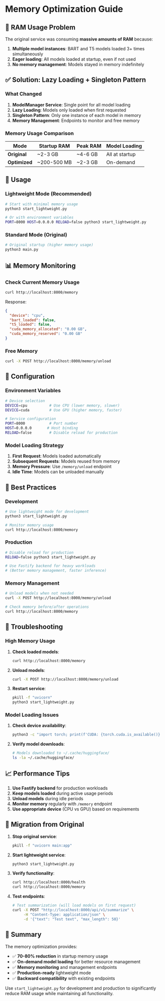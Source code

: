 # Memory Optimization Guide

## 🚨 RAM Usage Problem

The original service was consuming **massive amounts of RAM** because:

1. **Multiple model instances**: BART and T5 models loaded 3+ times simultaneously
2. **Eager loading**: All models loaded at startup, even if not used
3. **No memory management**: Models stayed in memory indefinitely

## ✅ Solution: Lazy Loading + Singleton Pattern

### What Changed

1. **ModelManager Service**: Single point for all model loading
2. **Lazy Loading**: Models only loaded when first requested
3. **Singleton Pattern**: Only one instance of each model in memory
4. **Memory Management**: Endpoints to monitor and free memory

### Memory Usage Comparison

| Mode          | Startup RAM | Peak RAM | Model Loading  |
| ------------- | ----------- | -------- | -------------- |
| **Original**  | ~2-3 GB     | ~4-6 GB  | All at startup |
| **Optimized** | ~200-500 MB | ~2-3 GB  | On-demand      |

## 🚀 Usage

### Lightweight Mode (Recommended)

```bash
# Start with minimal memory usage
python3 start_lightweight.py

# Or with environment variables
PORT=8000 HOST=0.0.0.0 RELOAD=false python3 start_lightweight.py
```

### Standard Mode (Original)

```bash
# Original startup (higher memory usage)
python3 main.py
```

## 📊 Memory Monitoring

### Check Current Memory Usage

```bash
curl http://localhost:8000/memory
```

Response:

```json
{
  "device": "cpu",
  "bart_loaded": false,
  "t5_loaded": false,
  "cuda_memory_allocated": "0.00 GB",
  "cuda_memory_reserved": "0.00 GB"
}
```

### Free Memory

```bash
curl -X POST http://localhost:8000/memory/unload
```

## 🔧 Configuration

### Environment Variables

```bash
# Device selection
DEVICE=cpu          # Use CPU (lower memory, slower)
DEVICE=cuda         # Use GPU (higher memory, faster)

# Service configuration
PORT=8000           # Port number
HOST=0.0.0.0       # Host binding
RELOAD=false        # Disable reload for production
```

### Model Loading Strategy

1. **First Request**: Models loaded automatically
2. **Subsequent Requests**: Models reused from memory
3. **Memory Pressure**: Use `/memory/unload` endpoint
4. **Idle Time**: Models can be unloaded manually

## 🎯 Best Practices

### Development

```bash
# Use lightweight mode for development
python3 start_lightweight.py

# Monitor memory usage
curl http://localhost:8000/memory
```

### Production

```bash
# Disable reload for production
RELOAD=false python3 start_lightweight.py

# Use Fastify backend for heavy workloads
# (Better memory management, faster inference)
```

### Memory Management

```bash
# Unload models when not needed
curl -X POST http://localhost:8000/memory/unload

# Check memory before/after operations
curl http://localhost:8000/memory
```

## 🐛 Troubleshooting

### High Memory Usage

1. **Check loaded models**:

   ```bash
   curl http://localhost:8000/memory
   ```

2. **Unload models**:

   ```bash
   curl -X POST http://localhost:8000/memory/unload
   ```

3. **Restart service**:
   ```bash
   pkill -f "uvicorn"
   python3 start_lightweight.py
   ```

### Model Loading Issues

1. **Check device availability**:

   ```bash
   python3 -c "import torch; print(f'CUDA: {torch.cuda.is_available()}')"
   ```

2. **Verify model downloads**:
   ```bash
   # Models downloaded to ~/.cache/huggingface/
   ls -la ~/.cache/huggingface/
   ```

## 📈 Performance Tips

1. **Use Fastify backend** for production workloads
2. **Keep models loaded** during active usage periods
3. **Unload models** during idle periods
4. **Monitor memory** regularly with `/memory` endpoint
5. **Use appropriate device** (CPU vs GPU) based on requirements

## 🔄 Migration from Original

1. **Stop original service**:

   ```bash
   pkill -f "uvicorn main:app"
   ```

2. **Start lightweight service**:

   ```bash
   python3 start_lightweight.py
   ```

3. **Verify functionality**:

   ```bash
   curl http://localhost:8000/health
   curl http://localhost:8000/memory
   ```

4. **Test endpoints**:
   ```bash
   # Test summarization (will load models on first request)
   curl -X POST "http://localhost:8000/api/v1/summarize" \
        -H "Content-Type: application/json" \
        -d '{"text": "Test text", "max_length": 50}'
   ```

## 📝 Summary

The memory optimization provides:

- ✅ **70-80% reduction** in startup memory usage
- ✅ **On-demand model loading** for better resource management
- ✅ **Memory monitoring** and management endpoints
- ✅ **Production-ready** lightweight mode
- ✅ **Backward compatibility** with existing endpoints

Use `start_lightweight.py` for development and production to significantly reduce RAM usage while maintaining all functionality.

